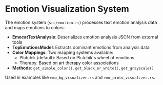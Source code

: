 # Emotion Visualization System

The emotion system (`src/emotion.rs`) processes text emotion analysis data and maps emotions to colors:

- **EmocatTextAnalysis**: Deserializes emotion analysis JSON from external tools
- **TopEmotionsModel**: Extracts dominant emotions from analysis data
- **Color Mappings**: Two mapping systems available:
  - Plutchik (default): Based on Plutchik's wheel of emotions
  - Therapy: Based on art therapy color associations
- **Methods**: `get_simple_color()`, `get_black_or_white()`, `get_grayscale()`

Used in examples like `emo_bg_visualizer.rs` and `emo_proto_visualizer.rs`.
